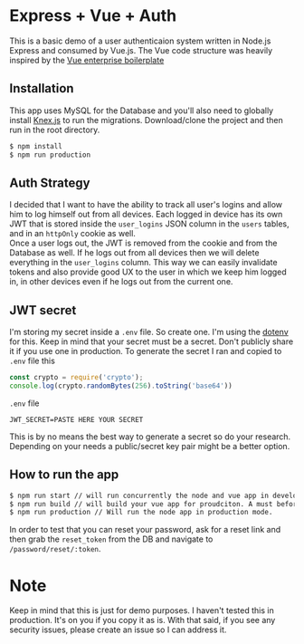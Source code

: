 # Express + Vue + Auth

This is a basic demo of a user authenticaion system written in Node.js Express and consumed by Vue.js.
The Vue code structure was heavily inspired by the [Vue enterprise boilerplate](https://github.com/chrisvfritz/vue-enterprise-boilerplate)

## Installation
This app uses MySQL for the Database and you'll also need to globally install [Knex.js](https://knexjs.org/#Migrations-CLI) to run the migrations. 
Download/clone the project and then run in the root directory.
```sh
$ npm install
$ npm run production 
```

## Auth Strategy
I decided that I want to have the ability to track all user's logins and allow him to log himself out from all devices. Each logged in device has its own JWT that is stored inside the `user_logins` JSON column in the `users` tables, and in an `httpOnly` cookie as well.  
Once a user logs out, the JWT is removed from the cookie and from the Database as well. If he logs out from all devices then we will delete everything in the `user_logins` column. 
This way we can easily invalidate tokens and also provide good UX to the user in which we keep him logged in, in other devices even if he logs out from the current one. 

## JWT secret
I'm storing my secret inside a `.env` file. So create one. I'm using the [dotenv](https://www.npmjs.com/package/dotenv) for this. Keep in mind that your secret must be a secret. Don't publicly share it if you use one in production. 
To generate the secret I ran and copied to `.env` file this
```js
const crypto = require('crypto');
console.log(crypto.randomBytes(256).toString('base64'))
```
`.env` file
```
JWT_SECRET=PASTE HERE YOUR SECRET
```
This is by no means the best way to generate a secret so do your research. Depending on your needs a public/secret key pair might be a better option. 

## How to run the app
```sh
$ npm run start // will run concurrently the node and vue app in development mode
$ npm run build // will build your vue app for proudciton. A must before you run the next command
$ npm run production // Will run the node app in production mode. 
```

In order to test that you can reset your password, ask for a reset link and then grab the `reset_token` from the DB and navigate to `/password/reset/:token`.

# Note
Keep in mind that this is just for demo purposes. I haven't tested this in production. It's on you if you copy it as is. With that said, if you see any security issues, please create an issue so I can address it. 